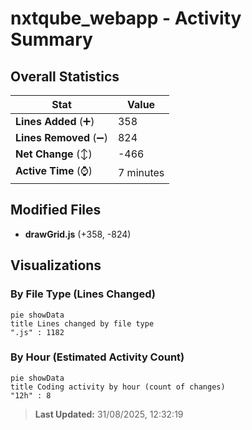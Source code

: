 # nxtqube_webapp - Activity Summary 

## Overall Statistics

| Stat                   | Value                                                             |
| ---------------------- | ----------------------------------------------------------------- |
| **Lines Added** (➕)   | 358                                          |
| **Lines Removed** (➖) | 824                                        |
| **Net Change** (↕)    | -466                |
| **Active Time** (⌚)   | 7 minutes |


## Modified Files
- **drawGrid.js** (+358, -824)

## Visualizations

### By File Type (Lines Changed)

```mermaid
pie showData
title Lines changed by file type
".js" : 1182
```

### By Hour (Estimated Activity Count)

```mermaid
pie showData
title Coding activity by hour (count of changes)
"12h" : 8
```


> **Last Updated:** 31/08/2025, 12:32:19